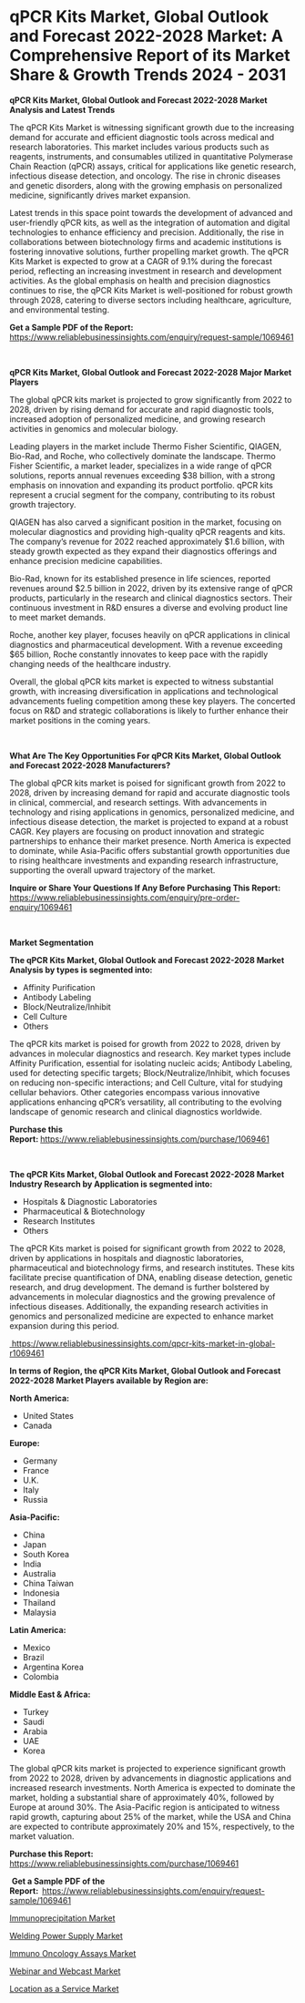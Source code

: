 <p><h1>qPCR Kits Market, Global Outlook and Forecast 2022-2028 Market: A Comprehensive Report of its Market Share & Growth Trends 2024 - 2031</h1></p><p><strong>qPCR Kits Market, Global Outlook and Forecast 2022-2028 Market Analysis and Latest Trends</strong></p>
<p><p>The qPCR Kits Market is witnessing significant growth due to the increasing demand for accurate and efficient diagnostic tools across medical and research laboratories. This market includes various products such as reagents, instruments, and consumables utilized in quantitative Polymerase Chain Reaction (qPCR) assays, critical for applications like genetic research, infectious disease detection, and oncology. The rise in chronic diseases and genetic disorders, along with the growing emphasis on personalized medicine, significantly drives market expansion.</p><p>Latest trends in this space point towards the development of advanced and user-friendly qPCR kits, as well as the integration of automation and digital technologies to enhance efficiency and precision. Additionally, the rise in collaborations between biotechnology firms and academic institutions is fostering innovative solutions, further propelling market growth. The qPCR Kits Market is expected to grow at a CAGR of 9.1% during the forecast period, reflecting an increasing investment in research and development activities. As the global emphasis on health and precision diagnostics continues to rise, the qPCR Kits Market is well-positioned for robust growth through 2028, catering to diverse sectors including healthcare, agriculture, and environmental testing.</p></p>
<p><strong>Get a Sample PDF of the Report:&nbsp;</strong> <a href="https://www.reliablebusinessinsights.com/enquiry/request-sample/1069461">https://www.reliablebusinessinsights.com/enquiry/request-sample/1069461</a></p>
<p>&nbsp;</p>
<p><strong>qPCR Kits Market, Global Outlook and Forecast 2022-2028 Major Market Players</strong></p>
<p><p>The global qPCR kits market is projected to grow significantly from 2022 to 2028, driven by rising demand for accurate and rapid diagnostic tools, increased adoption of personalized medicine, and growing research activities in genomics and molecular biology.</p><p>Leading players in the market include Thermo Fisher Scientific, QIAGEN, Bio-Rad, and Roche, who collectively dominate the landscape. Thermo Fisher Scientific, a market leader, specializes in a wide range of qPCR solutions, reports annual revenues exceeding $38 billion, with a strong emphasis on innovation and expanding its product portfolio. qPCR kits represent a crucial segment for the company, contributing to its robust growth trajectory.</p><p>QIAGEN has also carved a significant position in the market, focusing on molecular diagnostics and providing high-quality qPCR reagents and kits. The company’s revenue for 2022 reached approximately $1.6 billion, with steady growth expected as they expand their diagnostics offerings and enhance precision medicine capabilities.</p><p>Bio-Rad, known for its established presence in life sciences, reported revenues around $2.5 billion in 2022, driven by its extensive range of qPCR products, particularly in the research and clinical diagnostics sectors. Their continuous investment in R&D ensures a diverse and evolving product line to meet market demands.</p><p>Roche, another key player, focuses heavily on qPCR applications in clinical diagnostics and pharmaceutical development. With a revenue exceeding $65 billion, Roche constantly innovates to keep pace with the rapidly changing needs of the healthcare industry.</p><p>Overall, the global qPCR kits market is expected to witness substantial growth, with increasing diversification in applications and technological advancements fueling competition among these key players. The concerted focus on R&D and strategic collaborations is likely to further enhance their market positions in the coming years.</p></p>
<p>&nbsp;</p>
<p><strong>What Are The Key Opportunities For qPCR Kits Market, Global Outlook and Forecast 2022-2028 Manufacturers?</strong></p>
<p><p>The global qPCR kits market is poised for significant growth from 2022 to 2028, driven by increasing demand for rapid and accurate diagnostic tools in clinical, commercial, and research settings. With advancements in technology and rising applications in genomics, personalized medicine, and infectious disease detection, the market is projected to expand at a robust CAGR. Key players are focusing on product innovation and strategic partnerships to enhance their market presence. North America is expected to dominate, while Asia-Pacific offers substantial growth opportunities due to rising healthcare investments and expanding research infrastructure, supporting the overall upward trajectory of the market.</p></p>
<p><strong>Inquire or Share Your Questions If Any Before Purchasing This Report:</strong> <a href="https://www.reliablebusinessinsights.com/enquiry/pre-order-enquiry/1069461">https://www.reliablebusinessinsights.com/enquiry/pre-order-enquiry/1069461</a></p>
<p>&nbsp;</p>
<p><strong>Market Segmentation</strong></p>
<p><strong>The qPCR Kits Market, Global Outlook and Forecast 2022-2028 Market Analysis by types is segmented into:</strong></p>
<p><ul><li>Affinity Purification</li><li>Antibody Labeling</li><li>Block/Neutralize/Inhibit</li><li>Cell Culture</li><li>Others</li></ul></p>
<p><p>The qPCR kits market is poised for growth from 2022 to 2028, driven by advances in molecular diagnostics and research. Key market types include Affinity Purification, essential for isolating nucleic acids; Antibody Labeling, used for detecting specific targets; Block/Neutralize/Inhibit, which focuses on reducing non-specific interactions; and Cell Culture, vital for studying cellular behaviors. Other categories encompass various innovative applications enhancing qPCR’s versatility, all contributing to the evolving landscape of genomic research and clinical diagnostics worldwide.</p></p>
<p><strong>Purchase this Report:&nbsp;</strong><a href="https://www.reliablebusinessinsights.com/purchase/1069461">https://www.reliablebusinessinsights.com/purchase/1069461</a></p>
<p>&nbsp;</p>
<p><strong>The qPCR Kits Market, Global Outlook and Forecast 2022-2028 Market Industry Research by Application is segmented into:</strong></p>
<p><ul><li>Hospitals & Diagnostic Laboratories</li><li>Pharmaceutical & Biotechnology</li><li>Research Institutes</li><li>Others</li></ul></p>
<p><p>The qPCR Kits market is poised for significant growth from 2022 to 2028, driven by applications in hospitals and diagnostic laboratories, pharmaceutical and biotechnology firms, and research institutes. These kits facilitate precise quantification of DNA, enabling disease detection, genetic research, and drug development. The demand is further bolstered by advancements in molecular diagnostics and the growing prevalence of infectious diseases. Additionally, the expanding research activities in genomics and personalized medicine are expected to enhance market expansion during this period.</p></p>
<p><a href="https://www.reliablebusinessinsights.com/qpcr-kits-market-in-global-r1069461">&nbsp;https://www.reliablebusinessinsights.com/qpcr-kits-market-in-global-r1069461</a></p>
<p><strong>In terms of Region, the qPCR Kits Market, Global Outlook and Forecast 2022-2028 Market Players available by Region are:</strong></p>
<p>
    <p> <strong> North America: </strong>
        <ul>
            <li>United States</li>
            <li>Canada</li>
        </ul>
        </p> 
    <p> <strong> Europe: </strong>
        <ul>
            <li>Germany</li>
            <li>France</li>
            <li>U.K.</li>
            <li>Italy</li>
            <li>Russia</li>
        </ul>
        </p> 
    <p> <strong> Asia-Pacific: </strong>
        <ul>
            <li>China</li>
            <li>Japan</li>
            <li>South Korea</li>
            <li>India</li>
            <li>Australia</li>
            <li>China Taiwan</li>
            <li>Indonesia</li>
            <li>Thailand</li>
            <li>Malaysia</li>
        </ul>
        </p> 
    <p> <strong> Latin America: </strong>
        <ul>
            <li>Mexico</li>
            <li>Brazil</li>
            <li>Argentina Korea</li>
            <li>Colombia</li>
        </ul>
        </p> 
    <p> <strong> Middle East & Africa: </strong>
        <ul>
            <li>Turkey</li>
            <li>Saudi</li>
            <li>Arabia</li>
            <li>UAE</li>
            <li>Korea</li>
        </ul>
    </p>
    </p>
<p><p>The global qPCR kits market is projected to experience significant growth from 2022 to 2028, driven by advancements in diagnostic applications and increased research investments. North America is expected to dominate the market, holding a substantial share of approximately 40%, followed by Europe at around 30%. The Asia-Pacific region is anticipated to witness rapid growth, capturing about 25% of the market, while the USA and China are expected to contribute approximately 20% and 15%, respectively, to the market valuation.</p></p>
<p><strong>Purchase this Report: </strong><a href="https://www.reliablebusinessinsights.com/purchase/1069461">https://www.reliablebusinessinsights.com/purchase/1069461</a></p>
<p>&nbsp;<strong>Get a Sample PDF of the Report:&nbsp;&nbsp;</strong><a href="https://www.reliablebusinessinsights.com/enquiry/request-sample/1069461">https://www.reliablebusinessinsights.com/enquiry/request-sample/1069461</a></p>
<p><strong></strong></p>
<p><p><a href="https://www.linkedin.com/pulse/immunoprecipitation-market-size-share-analysis-growth-trends-vi2if?trackingId=nF1bVQyqTXaRIok7z13g%2BQ%3D%3D">Immunoprecipitation Market</a></p><p><a href="https://www.linkedin.com/pulse/in-depth-analysis-global-welding-power-supply-market-scope-sizwf?trackingId=X6EAm%2FBvQtShUKf9YUGdxw%3D%3D">Welding Power Supply Market</a></p><p><a href="https://www.linkedin.com/pulse/immuno-oncology-assays-market-growth-outlook-from-2024-2031-qfy8f?trackingId=0%2By0NyCvQhmKcfQSFNIy2Q%3D%3D">Immuno Oncology Assays Market</a></p><p><a href="https://www.linkedin.com/pulse/webinar-webcast-industry-sector-new-technologies-market-impact-xlixf?trackingId=On2MaJqPQty40371QzTYeg%3D%3D">Webinar and Webcast Market</a></p><p><a href="https://www.linkedin.com/pulse/location-service-market-forecasts-trends-impact-analysis-2024-ph2lf?trackingId=W1Plk7A0TrayAq1hB53Jsg%3D%3D">Location as a Service Market</a></p></p>